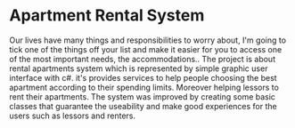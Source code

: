 # Apartment Rental System

Our lives have many things and responsibilities to worry about, I'm going to tick one of the things off your list and make it easier for you to access one of the most important needs, the accommodations..
The project is about rental apartments system which is represented by simple graphic user interface with c#.
it's provides services to help people choosing the best apartment according to their spending limits. Moreover helping lessors to rent their apartments.
The system was improved by creating some basic classes that guarantee the useability and make good experiences for the users such as lessors and renters.
